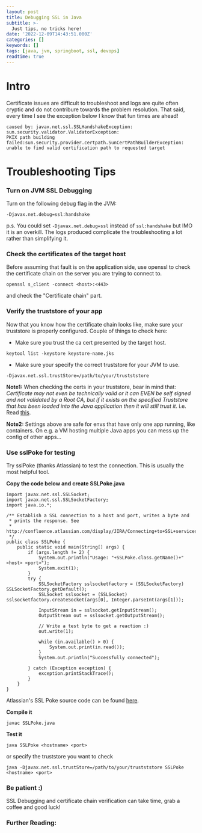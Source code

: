 ```yaml
---
layout: post
title: Debugging SSL in Java
subtitle: >-
  Just tips, no tricks here!
date: '2022-12-09T14:43:51.000Z'
categories: []
keywords: []
tags: [java, jvm, springboot, ssl, devops]
readtime: true
---
```


# Intro

Certificate issues are difficult to troubleshoot and logs are quite often cryptic and do not contribure towards the problem resolution. 
That said, every time I see the exception below I know that fun times are ahead!

```
caused by: javax.net.ssl.SSLHandshakeException: sun.security.validator.ValidatorException: 
PKIX path building failed:sun.security.provider.certpath.SunCertPathBuilderException: 
unable to find valid certification path to requested target
```

# Troubleshooting Tips


### Turn on JVM SSL Debugging

Turn on the following debug flag in the JVM:

```
-Djavax.net.debug=ssl:handshake
```

p.s. You could set ```-Djavax.net.debug=ssl``` instead of ```ssl:handshake``` but IMO it is an overkill. The logs produced complicate the troubleshooting a lot rather than simplifying it.


### Check the certificates of the target host

Before assuming that fault is on the application side, use openssl to check the certificate chain on the server you are trying to connect to.

```
openssl s_client -connect <host>:<443>
``` 
 
and check the "Certificate chain" part.


### Verify the truststore of your app

Now that you know how the certificate chain looks like, make sure your truststore is properly configured. Couple of things to check here:


- Make sure you trust the ca cert presented by the target host.
```
keytool list -keystore keystore-name.jks
```

- Make sure your specify the correct truststore for your JVM to use.
```
-Djavax.net.ssl.trustStore=/path/to/your/trustststore
```
		
**Note1:** When checking the certs in your truststore, bear in mind that: 
*Certificate may not even be technically valid or it can EVEN be self signed and not validated by a Root CA, but if it exists on the specified Truststore that has been loaded into the Java application then it will still trust it*. i.e. Read [this](https://softwareengineering.stackexchange.com/questions/308532/how-is-this-java-keystore-cert-still-valid).

**Note2:** Settings above are safe for envs that have only one app running, like containers. On e.g. a VM hosting multiple Java apps you can mess up the config of other apps...

### Use sslPoke for testing

Try sslPoke (thanks Atlassian) to test the connection. This is usually the most helpful tool.

**Copy the code below and create SSLPoke.java**

```
import javax.net.ssl.SSLSocket;
import javax.net.ssl.SSLSocketFactory;
import java.io.*;

/** Establish a SSL connection to a host and port, writes a byte and
 * prints the response. See
 * http://confluence.atlassian.com/display/JIRA/Connecting+to+SSL+services
 */
public class SSLPoke {
    public static void main(String[] args) {
		if (args.length != 2) {
			System.out.println("Usage: "+SSLPoke.class.getName()+" <host> <port>");
			System.exit(1);
		}
		try {
			SSLSocketFactory sslsocketfactory = (SSLSocketFactory) SSLSocketFactory.getDefault();
			SSLSocket sslsocket = (SSLSocket) sslsocketfactory.createSocket(args[0], Integer.parseInt(args[1]));

			InputStream in = sslsocket.getInputStream();
			OutputStream out = sslsocket.getOutputStream();

			// Write a test byte to get a reaction :)
			out.write(1);

			while (in.available() > 0) {
				System.out.print(in.read());
			}
			System.out.println("Successfully connected");

		} catch (Exception exception) {
			exception.printStackTrace();
		}
	}
}
```

Atlassian's SSL Poke source code can be found [here](https://confluence.atlassian.com/jira/files/117455/162693139/1/1214460547027/SSLPoke.java).

**Compile it**

```
javac SSLPoke.java
```

**Test it** 

```
java SSLPoke <hostname> <port>
```

or specify the truststore you want to check

```
java -Djavax.net.ssl.trustStore=/path/to/your/trustststore SSLPoke <hostname> <port>
```

### Be patient :) 

SSL Debugging and certificate chain verification can take time, grab a coffee and good luck!

### Further Reading:

<sub>
<https://matthewdavis111.com/java/poke-ssl-test-java-certs><br />
<https://stackoverflow.com/questions/5871279/ssl-and-cert-keystore><br />
<https://softwareengineering.stackexchange.com/questions/308532/how-is-this-java-keystore-cert-still-valid><br />
<https://stackoverflow.com/questions/23659564/limiting-java-ssl-debug-logging><br />
<https://confluence.atlassian.com/kb/unable-to-connect-to-ssl-services-due-to-pkix-path-building-failed-error-779355358.html><br />
